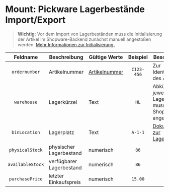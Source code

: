 

# Mount: Pickware Lagerbestände Import/Export


>**Wichtig:** Vor dem Import von Lagerbeständen muss die Initialisierung der Artikel im Shopware-Backend zunächst manuell angestoßen werden. [Mehr Informationen zur Initialisierung.](https://docs.google.com/document/d/1O2BHC--F_3Fmzke-MN-8ghnVJfe0pYAW_Tb9jht-Y9o/edit#heading=h.r055irix9zd2)



| Feldname     | Beschreibung    | Gültige Werte  | Beispiel  | Besonderheiten |
| :---: | --- | --- | :---: | --- |
| `ordernumber` | Artikelnummer | [Artikelnummer](http://community.shopware.com/Artikelnummern-in-Shopware_detail_642.html) | `C123-456` | Zur Identifizierung des Artikels |
| `warehouse` | Lagerkürzel | Text | `HL` | Abkürzung des jeweiligen Lagers, Lager muss bereits in Shopware angelegt sein |
| `binLocation` | Lagerplatz | Text | `A-1-1` | [Dokumentation zur Lagerplatzpflege](https://docs.google.com/document/d/1O2BHC--F_3Fmzke-MN-8ghnVJfe0pYAW_Tb9jht-Y9o/edit#heading=h.qf6w0omvh2jc) |
| `physicalStock` | physischer Lagerbestand | numerisch | `86` | |
| `availableStock` | verfügbarer Lagerbestand | numerisch | `86` | |
| `purchasePrice` | letzter Einkaufspreis | numerisch | `15.00` | |